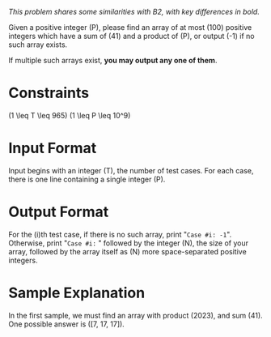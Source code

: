 *This problem shares some similarities with B2, with key differences in bold.*

Given a positive integer \(P\), please find an array of at most \(100\) positive integers which have a sum of \(41\) and a product of \(P\), or output \(-1\) if no such array exists.

If multiple such arrays exist, **you may output any one of them**.

# Constraints
\(1 \leq T \leq 965\)
\(1 \leq P \leq 10^9\)

# Input Format

Input begins with an integer \(T\), the number of test cases. For each case, there is one line containing a single integer \(P\).

# Output Format

For the \(i\)th test case, if there is no such array, print "`Case #i: -1`". Otherwise, print "`Case #i:` " followed by the integer \(N\), the size of your array, followed by the array itself as \(N\) more space-separated positive integers.

# Sample Explanation
In the first sample, we must find an array with product \(2023\), and sum \(41\). One possible answer is \([7, 17, 17]\).

